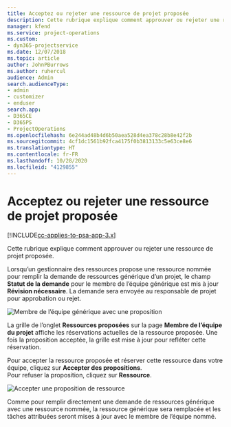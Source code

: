 ```yaml
---
title: Acceptez ou rejeter une ressource de projet proposée
description: Cette rubrique explique comment approuver ou rejeter une ressource de projet proposée.
manager: kfend
ms.service: project-operations
ms.custom:
- dyn365-projectservice
ms.date: 12/07/2018
ms.topic: article
author: JohnPBurrows
ms.author: ruhercul
audience: Admin
search.audienceType:
- admin
- customizer
- enduser
search.app:
- D365CE
- D365PS
- ProjectOperations
ms.openlocfilehash: 6e244ad48b4d6b50aea528d4ea378c28b8e42f2b
ms.sourcegitcommit: 4cf1dc1561b92fca4175f0b3813133c5e63ce8e6
ms.translationtype: HT
ms.contentlocale: fr-FR
ms.lasthandoff: 10/28/2020
ms.locfileid: "4129855"
---
```

# <a name="accept-or-reject-a-proposed-project-resource"></a>Acceptez ou rejeter une ressource de projet proposée

[!INCLUDE[cc-applies-to-psa-app-3.x](../includes/cc-applies-to-psa-app-3x.md)]

Cette rubrique explique comment approuver ou rejeter une ressource de projet proposée.

Lorsqu’un gestionnaire des ressources propose une ressource nommée pour remplir la demande de ressources générique d’un projet, le champ **Statut de la demande** pour le membre de l’équipe générique est mis à jour **Révision nécessaire**. La demande sera envoyée au responsable de projet pour approbation ou rejet.

![Membre de l’équipe générique avec une proposition](media/RM-how-to-19.png)

La grille de l’onglet **Ressources proposées** sur la page **Membre de l’équipe du projet** affiche les réservations actuelles de la ressource proposée. Une fois la proposition acceptée, la grille est mise à jour pour refléter cette réservation. 

Pour accepter la ressource proposée et réserver cette ressource dans votre équipe, cliquez sur **Accepter des propositions**.  
Pour refuser la proposition, cliquez sur **Ressource**.

![Accepter une proposition de ressource](media/RM-how-to-20.png) 

Comme pour remplir directement une demande de ressources générique avec une ressource nommée, la ressource générique sera remplacée et les tâches attribuées seront mises à jour avec le membre de l’équipe nommé.
